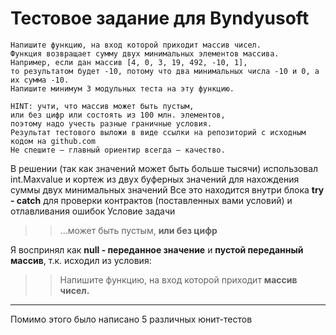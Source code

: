 # Тестовое задание для Byndyusoft
```
Напишите функцию, на вход которой приходит массив чисел. 
Функция возвращает сумму двух минимальных элементов массива.
Например, если дан массив [4, 0, 3, 19, 492, -10, 1], 
то результатом будет -10, потому что два минимальных числа -10 и 0, а их сумма -10.
Напишите минимум 3 модульных теста на эту функцию.

HINT: учти, что массив может быть пустым, 
или без цифр или состоять из 100 млн. элементов, 
поэтому надо учесть разные граничные условия.
Результат тестового выложи в виде ссылки на репозиторий с исходным кодом на github.com
Не спешите – главный ориентир всегда – качество.
```
В решении (так как значений может быть больше тысячи) использовал int.Maxvalue и кортеж из двух буферных значений для нахождения суммы двух минимальных значений
Все это находится внутри блока **try - catch** для проверки контрактов (поставленных вами условий) и отлавливания ошибок
Условие задачи
>> ...может быть пустым, **или без цифр**

Я воспринял как **null - переданное значение** и **пустой переданный массив**, т.к. исходил из условия:
>> Напишите функцию, на вход которой приходит **массив чисел.**
-----
Помимо этого было написано 5 различных юнит-тестов
